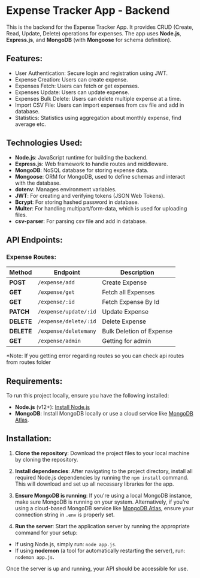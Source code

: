 # Expense Tracker App - Backend

This is the backend for the Expense Tracker App. It provides CRUD (Create, Read, Update, Delete) operations for expenses. The app uses **Node.js**, **Express.js**, and **MongoDB** (with **Mongoose** for schema definition).

## Features:
- User Authentication: Secure login and registration using JWT.
- Expense Creation: Users can create expense.
- Expenses Fetch: Users can fetch or get expenses.
- Expenses Update: Users can update expense.
- Expenses Bulk Delete: Users can delete multiple expense at a time.
- Import CSV File: Users can import expenses from csv file and add in database.
- Statistics: Statistics using aggregation about monthly expense, find average etc.

## Technologies Used:
- **Node.js**: JavaScript runtime for building the backend.
- **Express.js**: Web framework to handle routes and middleware.
- **MongoDB**: NoSQL database for storing expense data.
- **Mongoose**: ORM for MongoDB, used to define schemas and interact with the database.
- **dotenv**: Manages environment variables.
- **JWT**: For creating and verifying tokens (JSON Web Tokens).
- **Bcrypt**: For storing hashed password in database.
- **Multer**: For handling multipart/form-data, which is used for uploading files.
- **csv-parser**: For parsing csv file and add in database.

## API Endpoints:

### Expense Routes:

| Method | Endpoint                         | Description                        |
|--------|----------------------------------|------------------------------------|
| **POST**    | `/expense/add`                    | Create Expense                      |
| **GET**     | `/expense/get`                    | Fetch all Expenses                  |
| **GET**     | `/expense/:id`                    | Fetch Expense By Id                 |
| **PATCH**   | `/expense/update/:id`             | Update Expense                      |
| **DELETE**  | `/expense/delete/:id`             | Delete Expense                      |
| **DELETE**  | `/expense/deletemany`             | Bulk Deletion of Expense             |
| **GET**     | `/expense/admin`                  | Getting for admin            |

*Note: If you getting error regarding routes so you can check api routes from routes folder

## Requirements:
To run this project locally, ensure you have the following installed:

- **Node.js** (v12+): [Install Node.js](https://nodejs.org/)
- **MongoDB**: Install MongoDB locally or use a cloud service like [MongoDB Atlas](https://www.mongodb.com/cloud/atlas).

## Installation:

1. **Clone the repository**: Download the project files to your local machine by cloning the repository.

2. **Install dependencies**: After navigating to the project directory, install all required Node.js dependencies by running the `npm install` command. This will download and set up all necessary libraries for the app.

3. **Ensure MongoDB is running**: If you're using a local MongoDB instance, make sure MongoDB is running on your system. Alternatively, if you're using a cloud-based MongoDB service like [MongoDB Atlas](https://www.mongodb.com/cloud/atlas), ensure your connection string in `.env` is properly set.

4. **Run the server**: Start the application server by running the appropriate command for your setup:
- If using Node.js, simply run: `node app.js`.
- If using **nodemon** (a tool for automatically restarting the server), run: `nodemon app.js`.

Once the server is up and running, your API should be accessible for use.
